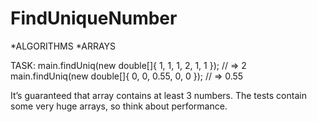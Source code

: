 # FindUniqueNumber
*ALGORITHMS  *ARRAYS

TASK:
main.findUniq(new double[]{ 1, 1, 1, 2, 1, 1 }); // => 2
main.findUniq(new double[]{ 0, 0, 0.55, 0, 0 }); // => 0.55

It’s guaranteed that array contains at least 3 numbers.
The tests contain some very huge arrays, so think about performance.
